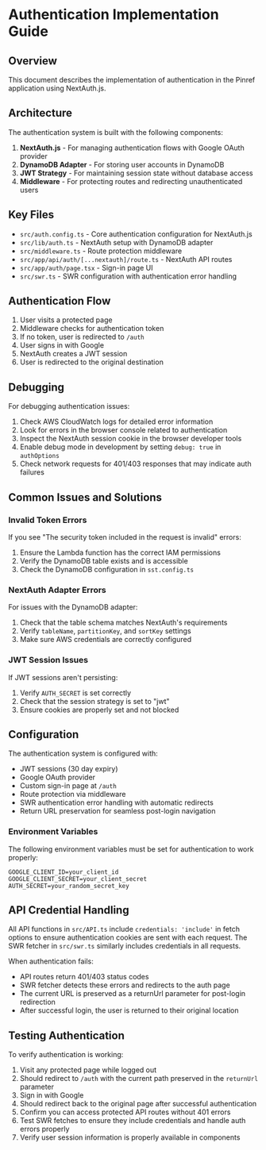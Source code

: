 # Authentication Implementation Guide

## Overview

This document describes the implementation of authentication in the Pinref application using NextAuth.js.

## Architecture

The authentication system is built with the following components:

1. **NextAuth.js** - For managing authentication flows with Google OAuth provider
2. **DynamoDB Adapter** - For storing user accounts in DynamoDB
3. **JWT Strategy** - For maintaining session state without database access
4. **Middleware** - For protecting routes and redirecting unauthenticated users

## Key Files

- `src/auth.config.ts` - Core authentication configuration for NextAuth.js
- `src/lib/auth.ts` - NextAuth setup with DynamoDB adapter
- `src/middleware.ts` - Route protection middleware
- `src/app/api/auth/[...nextauth]/route.ts` - NextAuth API routes
- `src/app/auth/page.tsx` - Sign-in page UI
- `src/swr.ts` - SWR configuration with authentication error handling

## Authentication Flow

1. User visits a protected page
2. Middleware checks for authentication token
3. If no token, user is redirected to `/auth`
4. User signs in with Google
5. NextAuth creates a JWT session
6. User is redirected to the original destination

## Debugging

For debugging authentication issues:

1. Check AWS CloudWatch logs for detailed error information
2. Look for errors in the browser console related to authentication
3. Inspect the NextAuth session cookie in the browser developer tools
4. Enable debug mode in development by setting `debug: true` in `authOptions`
5. Check network requests for 401/403 responses that may indicate auth failures

## Common Issues and Solutions

### Invalid Token Errors

If you see "The security token included in the request is invalid" errors:

1. Ensure the Lambda function has the correct IAM permissions
2. Verify the DynamoDB table exists and is accessible
3. Check the DynamoDB configuration in `sst.config.ts`

### NextAuth Adapter Errors

For issues with the DynamoDB adapter:

1. Check that the table schema matches NextAuth's requirements
2. Verify `tableName`, `partitionKey`, and `sortKey` settings
3. Make sure AWS credentials are correctly configured

### JWT Session Issues

If JWT sessions aren't persisting:

1. Verify `AUTH_SECRET` is set correctly
2. Check that the session strategy is set to "jwt"
3. Ensure cookies are properly set and not blocked

## Configuration

The authentication system is configured with:

- JWT sessions (30 day expiry)
- Google OAuth provider
- Custom sign-in page at `/auth`
- Route protection via middleware
- SWR authentication error handling with automatic redirects
- Return URL preservation for seamless post-login navigation

### Environment Variables

The following environment variables must be set for authentication to work properly:

```
GOOGLE_CLIENT_ID=your_client_id
GOOGLE_CLIENT_SECRET=your_client_secret
AUTH_SECRET=your_random_secret_key
```

## API Credential Handling

All API functions in `src/API.ts` include `credentials: 'include'` in fetch options to ensure authentication cookies are sent with each request. The SWR fetcher in `src/swr.ts` similarly includes credentials in all requests.

When authentication fails:

- API routes return 401/403 status codes
- SWR fetcher detects these errors and redirects to the auth page
- The current URL is preserved as a returnUrl parameter for post-login redirection
- After successful login, the user is returned to their original location

## Testing Authentication

To verify authentication is working:

1. Visit any protected page while logged out
2. Should redirect to `/auth` with the current path preserved in the `returnUrl` parameter
3. Sign in with Google
4. Should redirect back to the original page after successful authentication
5. Confirm you can access protected API routes without 401 errors
6. Test SWR fetches to ensure they include credentials and handle auth errors properly
7. Verify user session information is properly available in components
